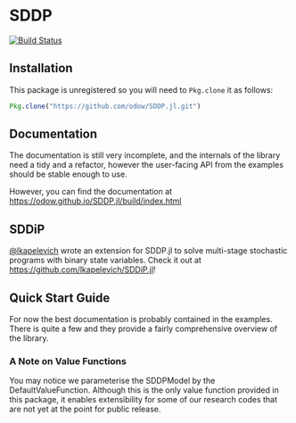 # SDDP

[![Build Status](https://travis-ci.org/odow/SDDP.jl.svg?token=BjRx6YCjMdN19LP812Rj&branch=master)](https://travis-ci.org/odow/SDDP.jl)

## Installation
This package is unregistered so you will need to `Pkg.clone` it as follows:
```julia
Pkg.clone("https://github.com/odow/SDDP.jl.git")
```

## Documentation

The documentation is still very incomplete, and the internals of the library need a tidy and a refactor, however the user-facing API from the examples should be stable enough to use.

However, you can find the documentation at https://odow.github.io/SDDP.jl/build/index.html

## SDDiP

[@lkapelevich](https://github.com/lkapelevich) wrote an extension for SDDP.jl to solve multi-stage stochastic programs with binary state variables. Check it out at https://github.com/lkapelevich/SDDiP.jl!

## Quick Start Guide
For now the best documentation is probably contained in the examples. There is
quite a few and they provide a fairly comprehensive overview of the library.

### A Note on Value Functions

You may notice we parameterise the SDDPModel by the DefaultValueFunction. Although
this is the only value function provided in this package, it enables extensibility
for some of our research codes that are not yet at the point for public release.
